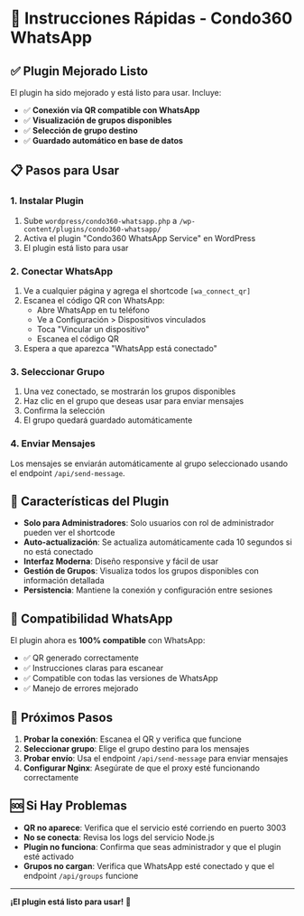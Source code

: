 # 🚀 Instrucciones Rápidas - Condo360 WhatsApp

## ✅ Plugin Mejorado Listo

El plugin ha sido mejorado y está listo para usar. Incluye:

- ✅ **Conexión vía QR compatible con WhatsApp**
- ✅ **Visualización de grupos disponibles**
- ✅ **Selección de grupo destino**
- ✅ **Guardado automático en base de datos**

## 📋 Pasos para Usar

### 1. Instalar Plugin
1. Sube `wordpress/condo360-whatsapp.php` a `/wp-content/plugins/condo360-whatsapp/`
2. Activa el plugin "Condo360 WhatsApp Service" en WordPress
3. El plugin está listo para usar

### 2. Conectar WhatsApp
1. Ve a cualquier página y agrega el shortcode `[wa_connect_qr]`
2. Escanea el código QR con WhatsApp:
   - Abre WhatsApp en tu teléfono
   - Ve a Configuración > Dispositivos vinculados
   - Toca "Vincular un dispositivo"
   - Escanea el código QR
3. Espera a que aparezca "WhatsApp está conectado"

### 3. Seleccionar Grupo
1. Una vez conectado, se mostrarán los grupos disponibles
2. Haz clic en el grupo que deseas usar para enviar mensajes
3. Confirma la selección
4. El grupo quedará guardado automáticamente

### 4. Enviar Mensajes
Los mensajes se enviarán automáticamente al grupo seleccionado usando el endpoint `/api/send-message`.

## 🔧 Características del Plugin

- **Solo para Administradores**: Solo usuarios con rol de administrador pueden ver el shortcode
- **Auto-actualización**: Se actualiza automáticamente cada 10 segundos si no está conectado
- **Interfaz Moderna**: Diseño responsive y fácil de usar
- **Gestión de Grupos**: Visualiza todos los grupos disponibles con información detallada
- **Persistencia**: Mantiene la conexión y configuración entre sesiones

## 📱 Compatibilidad WhatsApp

El plugin ahora es **100% compatible** con WhatsApp:
- ✅ QR generado correctamente
- ✅ Instrucciones claras para escanear
- ✅ Compatible con todas las versiones de WhatsApp
- ✅ Manejo de errores mejorado

## 🎯 Próximos Pasos

1. **Probar la conexión**: Escanea el QR y verifica que funcione
2. **Seleccionar grupo**: Elige el grupo destino para los mensajes
3. **Probar envío**: Usa el endpoint `/api/send-message` para enviar mensajes
4. **Configurar Nginx**: Asegúrate de que el proxy esté funcionando correctamente

## 🆘 Si Hay Problemas

- **QR no aparece**: Verifica que el servicio esté corriendo en puerto 3003
- **No se conecta**: Revisa los logs del servicio Node.js
- **Plugin no funciona**: Confirma que seas administrador y que el plugin esté activado
- **Grupos no cargan**: Verifica que WhatsApp esté conectado y que el endpoint `/api/groups` funcione

---

**¡El plugin está listo para usar!** 🎉